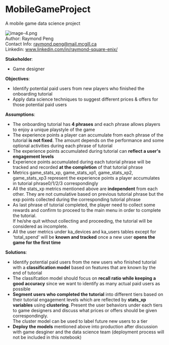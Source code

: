 # MobileGameProject
A mobile game data science project 

![image-4.png](attachment:image-4.png)
<br> Author: Raymond Peng 
<br> Contact Info: raymond.peng@mail.mcgill.ca
<br> Linkedin: www.linkedin.com/in/raymond-square-enix/

<b>Stakeholder</b>:
   - Game designer

<b>Objectives</b>:
   - Identify potential paid users from new players who finished the onboarding tutorial
   - Apply data science techniques to suggest different prices & offers for those potential paid users
   
<b>Assumptions</b>:
   - The onboarding tutorial has <b>4 phrases</b> and each phrase allows players to enjoy a unique playstyle of the game
   - The experience points a player can accumulate from each phrase of the tutorial <b>is not fixed</b>. The amount depends on the performance and some optional activities during each phrase of tutorial
   - The experience points accumulated during tutorial can <b>reflect a user's engagement levels</b>
   - Experience points accumulated during each tutorial phrase will be tracked and recorded <b>at the completion</b> of that tutorial phrase
   - Metrics game_stats_xp, game_stats_xp1, game_stats_xp2, game_stats_xp3 represent the experience points a player accumulates in tutorial phrase0/1/2/3 correspondingly
   - All the stats_xp metrics mentioned above are <b>independent</b> from each other. They are not cumulative based on previous tutorial phrase but the exp points collected during the corresponding tutorial phrase
   - As last phrase of tutorial completed, the player need to collect some rewards and confirm to proceed to the main menu in order to complete the tutorial. <br>If he/she quit without collecting and proceeding, the tutorial will be considered as incomplete. 
   - All the user metrics under ka_devices and ka_users tables except for 'total_spend' will be <b>known and tracked</b> once a new user <b>opens the game for the first time</b>
   
<b>Solutions</b>:
   - Identify potential paid users from the new users who finished tutorial with a <b>classification model</b> based on features that are known by the end of tutorial
   - The classifcation model should focus on <b>recall ratio while keeping a good accuracy</b> since we want to identify as many actual paid users as possible
   - <b>Segment users who completed the tutorial</b> into different tiers based on their tutorial engagement levels which are reflected by <b>stats_xp variables</b> using <b>clustering</b>. Present the user behaviors under each tiers to game designers and discuss what prices or offers should be given correspondingly. <br>The cluster model can be used to label future new users to a tier
   - <b>Deploy the models</b> mentioned above into production after discussion with game desginer and the data science team (deployment process will not be included in this notebook)
